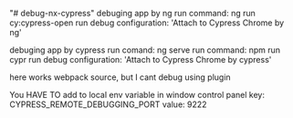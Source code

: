 "# debug-nx-cypress"
debuging app by ng
run command: ng run cy:cypress-open
run debug configuration: 'Attach to Cypress Chrome by ng'

debuging app by cypress
run comand: ng serve
run command: npm run cypr
run debug configuration: 'Attach to Cypress Chrome by cypress'


here works webpack source, but I cant debug using plugin


You HAVE TO add to local env variable in window control panel
key: CYPRESS_REMOTE_DEBUGGING_PORT
value: 9222
